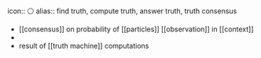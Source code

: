 icon:: ⚪️
alias:: find truth, compute truth, answer truth, truth consensus

- [[consensus]] on probability of [[particles]] [[observation]] in [[context]]
-
- result of [[truth machine]] computations